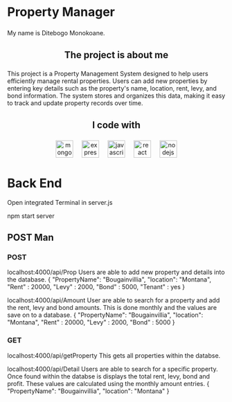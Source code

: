 <h1 align="left">Property Manager</h1>

###

<p align="left">My name is Ditebogo Monokoane.</p>

###

<h2 align="center">The project is about me</h2>

###

<p align="left">This project is a Property Management System designed to help users efficiently manage rental properties. Users can add new properties by entering key details such as the property's name, location, rent, levy, and bond information. The system stores and organizes this data, making it easy to track and update property records over time.</p>

###

<h2 align="center">I code with</h2>

###

<div align="center">
  <img src="https://cdn.jsdelivr.net/gh/devicons/devicon/icons/mongodb/mongodb-original.svg" height="40" alt="mongodb logo"  />
  <img width="12" />
  <img src="https://cdn.jsdelivr.net/gh/devicons/devicon/icons/express/express-original.svg" height="40" alt="express logo"  />
  <img width="12" />
  <img src="https://cdn.jsdelivr.net/gh/devicons/devicon/icons/javascript/javascript-original.svg" height="40" alt="javascript logo"  />
  <img width="12" />
  <img src="https://cdn.jsdelivr.net/gh/devicons/devicon/icons/react/react-original.svg" height="40" alt="react logo"  />
  <img width="12" />
  <img src="https://cdn.jsdelivr.net/gh/devicons/devicon/icons/nodejs/nodejs-original.svg" height="40" alt="nodejs logo"  />
</div>

###

<h1> Back End</h1>
<p>Open integrated Terminal in server.js </p>
npm start server
<h2>POST Man</h2>
<h3>POST</h3>
<p>
  localhost:4000/api/Prop
  Users are able to add new property and details into the database.
  {
   "PropertyName": "Bougainvillia",
   "location": "Montana",
   "Rent" : 20000,
   "Levy" : 2000,
   "Bond" : 5000,
   "Tenant" : yes
  }

  localhost:4000/api/Amount
  User are able to search for a property and add the rent, levy and bond amounts. This is done monthly and the values are save on to a database. 
  {
   "PropertyName": "Bougainvillia",
   "location": "Montana",
   "Rent" : 20000,
   "Levy" : 2000,
   "Bond" : 5000
  }
</p>
<h3>GET</h3>
<p>
  localhost:4000/api/getProperty
  This gets all properties within the databse.
  
  localhost:4000/api/Detail
  Users are able to search for a specific property. Once found within the databse is displays the total rent, levy, bond and profit. These values are calculated using the monthly amount entries.
    {
   "PropertyName": "Bougainvillia",
   "location": "Montana"
   }
</p>
